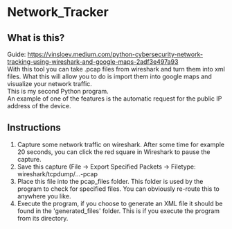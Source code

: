 # Network_Tracker
## What is this?
Guide: https://vinsloev.medium.com/python-cybersecurity-network-tracking-using-wireshark-and-google-maps-2adf3e497a93 \
With this tool you can take .pcap files from wireshark and turn them into xml files. What this will allow you to do is import them into google maps and visualize your network traffic.\
This is my second Python program.\
An example of one of the features is the automatic request for the public IP address of the device. 

## Instructions
1) Capture some network traffic on wireshark. After some time for example 20 seconds, you can click the red square in Wireshark to pause the capture.
2) Save this capture (File -> Export Specified Packets -> Filetype: wireshark/tcpdump/...-pcap
3) Place this file into the pcap_files folder. This folder is used by the program to check for specified files. You can obviously re-route this to anywhere you like.
4) Execute the program, if you choose to generate an XML file it should be found in the 'generated_files' folder. This is if you execute the program from its directory.


